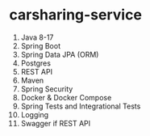 # carsharing-service
1. Java 8-17
2. Spring Boot
3. Spring Data JPA (ORM)
4. Postgres
5. REST API
6. Maven
7. Spring Security
8. Docker & Docker Compose
9. Spring Tests and Integrational Tests
10. Logging
11. Swagger if REST API
